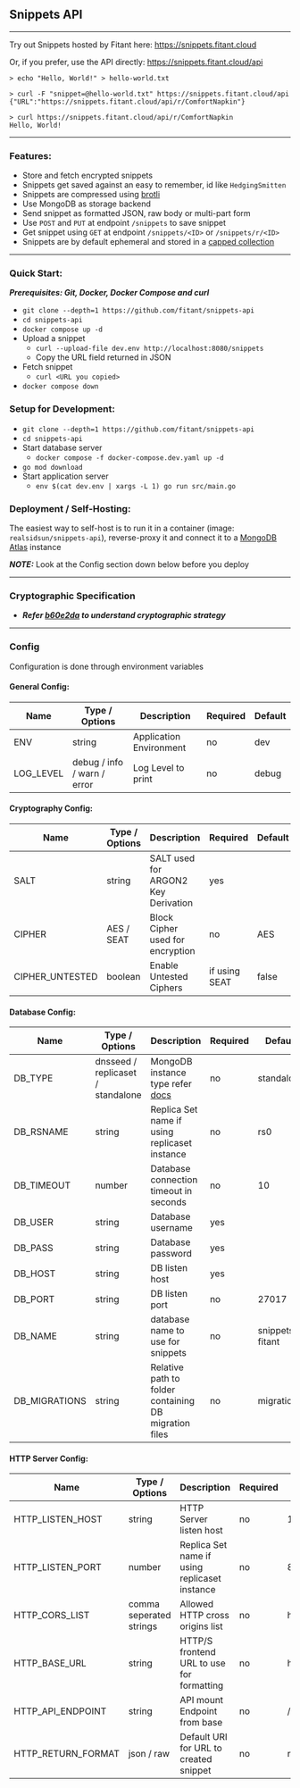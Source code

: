## Snippets API
---
Try out Snippets hosted by Fitant here: https://snippets.fitant.cloud

Or, if you prefer, use the API directly: https://snippets.fitant.cloud/api

```
> echo "Hello, World!" > hello-world.txt 

> curl -F "snippet=@hello-world.txt" https://snippets.fitant.cloud/api
{"URL":"https://snippets.fitant.cloud/api/r/ComfortNapkin"}

> curl https://snippets.fitant.cloud/api/r/ComfortNapkin
Hello, World!
```
---

### Features:
- Store and fetch encrypted snippets
- Snippets get saved against an easy to remember, id like `HedgingSmitten` 
- Snippets are compressed using [brotli](https://github.com/google/brotli)
- Use MongoDB as storage backend
- Send snippet as formatted JSON, raw body or multi-part form
- Use `POST` and `PUT` at endpoint `/snippets` to save snippet
- Get snippet using `GET` at endpoint `/snippets/<ID>` or `/snippets/r/<ID>`
- Snippets are by default ephemeral and stored in a [capped collection](https://docs.mongodb.com/manual/core/capped-collections/) 

---

### Quick Start:
***Prerequisites: Git, Docker, Docker Compose and curl***
- `git clone --depth=1 https://github.com/fitant/snippets-api`
- `cd snippets-api`
- `docker compose up -d`
- Upload a snippet
    - `curl --upload-file dev.env http://localhost:8080/snippets`
    - Copy the URL field returned in JSON
- Fetch snippet
    - `curl <URL you copied>`
- `docker compose down`

### Setup for Development:
- `git clone --depth=1 https://github.com/fitant/snippets-api`
- `cd snippets-api`
- Start database server
  - `docker compose -f docker-compose.dev.yaml up -d`
- `go mod download`
- Start application server
  - `env $(cat dev.env | xargs -L 1) go run src/main.go`

### Deployment / Self-Hosting:
The easiest way to self-host is to run it in a container (image: `realsidsun/snippets-api`), reverse-proxy it and connect it to a [MongoDB Atlas](https://www.mongodb.com/atlas/database) instance

***NOTE:*** Look at the Config section down below before you deploy

---

### Cryptographic Specification
- ***Refer [b60e2da](https://github.com/fitant/snippets-api/commit/b60e2dadfc89a8307dc2811273415b5e1e158c0d) to understand cryptographic strategy***

---

### Config
Configuration is done through environment variables

#### General Config:

| Name      | Type / Options              | Description                      | Required | Default |
|-----------|-----------------------------|----------------------------------|----------|---------|
| ENV       | string                      | Application Environment          | no       | dev     |
| LOG_LEVEL | debug / info / warn / error | Log Level to print               | no       | debug   |

#### Cryptography Config:

| Name            | Type / Options | Description                         | Required      | Default |
|-----------------|----------------|-------------------------------------|---------------|---------|
| SALT            | string         | SALT used for ARGON2 Key Derivation | yes           |         |
| CIPHER          | AES / SEAT     | Block Cipher used for encryption    | no            | AES     |
| CIPHER_UNTESTED | boolean        | Enable Untested Ciphers             | if using SEAT | false   |

#### Database Config:

| Name          | Type / Options                    | Description                                                                                      | Required | Default         |
|---------------|-----------------------------------|--------------------------------------------------------------------------------------------------|----------|-----------------|
| DB_TYPE       | dnsseed / replicaset / standalone | MongoDB instance type refer [docs](https://docs.mongodb.com/manual/reference/connection-string/) | no       | standalone      |
| DB_RSNAME     | string                            | Replica Set name if using replicaset instance                                                    | no       | rs0             |
| DB_TIMEOUT    | number                            | Database connection timeout in seconds                                                           | no       | 10              |
| DB_USER       | string                            | Database username                                                                                | yes      |                 |
| DB_PASS       | string                            | Database password                                                                                | yes      |                 |
| DB_HOST       | string                            | DB listen host                                                                                   | yes      |                 |
| DB_PORT       | string                            | DB listen port                                                                                   | no       | 27017           |
| DB_NAME       | string                            | database name to use for snippets                                                                | no       | snippets-fitant |
| DB_MIGRATIONS | string                            | Relative path to folder containing DB migration files                                            | no       | migrations      |

#### HTTP Server Config:

| Name               | Type / Options           | Description                                   | Required | Default               |
|--------------------|--------------------------|-----------------------------------------------|----------|-----------------------|
| HTTP_LISTEN_HOST   | string                   | HTTP Server listen host                       | no       | 127.0.0.1             |
| HTTP_LISTEN_PORT   | number                   | Replica Set name if using replicaset instance | no       | 8080                  |
| HTTP_CORS_LIST     | comma seperated strings  | Allowed HTTP cross origins list               | no       | http://localhost:*    |
| HTTP_BASE_URL      | string                   | HTTP/S frontend URL to use for formatting     | no       | http://localhost:8080 |
| HTTP_API_ENDPOINT  | string                   | API mount Endpoint from base                  | no       | /snippets             |
| HTTP_RETURN_FORMAT | json / raw               | Default URI for URL to created snippet        | no       | raw                   |
